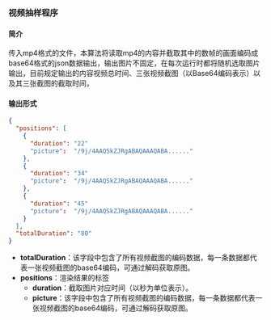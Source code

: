 ### 视频抽样程序



#### 简介

传入mp4格式的文件，本算法将读取mp4的内容并截取其中的数帧的画面编码成base64格式的json数据输出，输出图片不固定，在每次运行时都将随机选取图片输出，目前规定输出的内容视频总时间、三张视频截图（以Base64编码表示）以及其三张截图的截取时间，



#### 输出形式

```json
{
  "positions": [
    {
      "duration": "22"
      "picture":  "/9j/4AAQSkZJRgABAQAAAQABA......"
    },
    {
      "duration": "34" 
      "picture":  "/9j/4AAQSkZJRgABAQAAAQABA......"
    },
    {
      "duration": "45"
      "picture":  "/9j/4AAQSkZJRgABAQAAAQABA......"
    }
  ],
  "totalDuration": "80"
}
```



- **totalDuration**：该字段中包含了所有视频截图的编码数据，每一条数据都代表一张视频截图的base64编码，可通过解码获取原图。
- **positions**：渲染结果的标签
  - **duration**：截取图片对应时间（以秒为单位表示）。
  - **picture**：该字段中包含了所有视频截图的编码数据，每一条数据都代表一张视频截图的base64编码，可通过解码获取原图。

